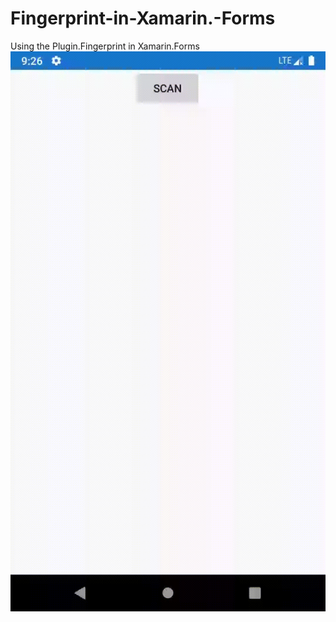 # Fingerprint-in-Xamarin.-Forms 
Using the Plugin.Fingerprint in Xamarin.Forms
![10% center](GIT/Fingerprint.gif)
